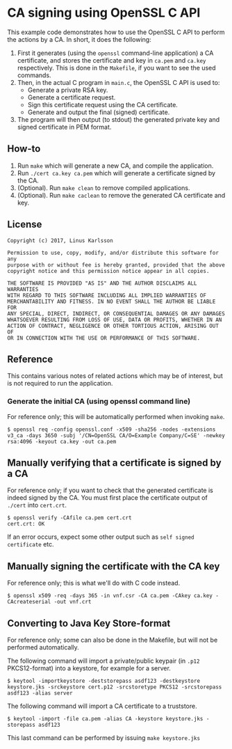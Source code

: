 # CA signing using OpenSSL C API

This example code demonstrates how to use the OpenSSL C API to perform
the actions by a CA. In short, it does the following:

1. First it generates (using the `openssl` command-line application) a CA
   certificate, and stores the certificate and key in `ca.pem` and `ca.key`
   respectively. This is done in the `Makefile`, if you want to see the
   used commands.
2. Then, in the actual C program in `main.c`, the OpenSSL C API is used to:
   - Generate a private RSA key.
   - Generate a certificate request.
   - Sign this certificate request using the CA certificate.
   - Generate and output the final (signed) certificate.
3. The program will then output (to stdout) the generated private key and
   signed certificate in PEM format.

## How-to

1. Run `make` which will generate a new CA, and compile the application.
2. Run `./cert ca.key ca.pem` which will generate a certificate signed by the CA.
3. (Optional). Run `make clean` to remove compiled applications.
4. (Optional). Run `make caclean` to remove the generated CA certificate and key.

## License

```
Copyright (c) 2017, Linus Karlsson

Permission to use, copy, modify, and/or distribute this software for any
purpose with or without fee is hereby granted, provided that the above
copyright notice and this permission notice appear in all copies.

THE SOFTWARE IS PROVIDED "AS IS" AND THE AUTHOR DISCLAIMS ALL WARRANTIES
WITH REGARD TO THIS SOFTWARE INCLUDING ALL IMPLIED WARRANTIES OF
MERCHANTABILITY AND FITNESS. IN NO EVENT SHALL THE AUTHOR BE LIABLE FOR
ANY SPECIAL, DIRECT, INDIRECT, OR CONSEQUENTIAL DAMAGES OR ANY DAMAGES
WHATSOEVER RESULTING FROM LOSS OF USE, DATA OR PROFITS, WHETHER IN AN
ACTION OF CONTRACT, NEGLIGENCE OR OTHER TORTIOUS ACTION, ARISING OUT OF
OR IN CONNECTION WITH THE USE OR PERFORMANCE OF THIS SOFTWARE.
```

## Reference

This contains various notes of related actions which may be of interest, but
is not required to run the application.

### Generate the initial CA (using openssl command line)

For reference only; this will be automatically performed when invoking `make`.

```
$ openssl req -config openssl.conf -x509 -sha256 -nodes -extensions v3_ca -days 3650 -subj '/CN=OpenSSL CA/O=Example Company/C=SE' -newkey rsa:4096 -keyout ca.key -out ca.pem
```

## Manually verifying that a certificate is signed by a CA

For reference only; if you want to check that the generated certificate is indeed
signed by the CA. You must first place the certificate output of `./cert` into
`cert.crt`.

```
$ openssl verify -CAfile ca.pem cert.crt
cert.crt: OK
```

If an error occurs, expect some other output such as `self signed certificate` etc.

## Manually signing the certificate with the CA key

For reference only; this is what we'll do with C code instead.

```
$ openssl x509 -req -days 365 -in vnf.csr -CA ca.pem -CAkey ca.key -CAcreateserial -out vnf.crt
```

## Converting to Java Key Store-format

For reference only; some can also be done in the Makefile, but will not be performed automatically.

The following command will import a private/public keypair (in `.p12` PKCS12-format) into a keystore, for example for a server.

```
$ keytool -importkeystore -deststorepass asdf123 -destkeystore keystore.jks -srckeystore cert.p12 -srcstoretype PKCS12 -srcstorepass asdf123 -alias server
```

The following command will import a CA certificate to a truststore.

```
$ keytool -import -file ca.pem -alias CA -keystore keystore.jks -storepass asdf123
```

This last command can be performed by issuing `make keystore.jks`
